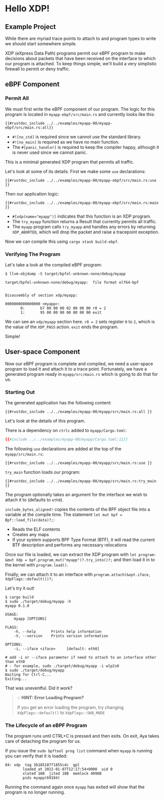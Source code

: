# Hello XDP!

## Example Project

While there are myriad trace points to attach to and program types to write we should start somewhere simple.

XDP (eXpress Data Path) programs permit our eBPF program to make decisions about packets that have been received on the interface to which our program is attached. To keep things simple, we'll build a very simplistic firewall to permit or deny traffic.

## eBPF Component

### Permit All

We must first write the eBPF component of our program.
The logic for this program is located in `myapp-ebpf/src/main.rs` and currently looks like this:

```rust,ignore
{{#rustdoc_include ../../examples/myapp-00/myapp-ebpf/src/main.rs:all}}
```

- `#![no_std]` is required since we cannot use the standard library.
- `#![no_main]` is required as we have no main function.
- The `#[panic_handler]` is required to keep the compiler happy, although it is never used since we cannot panic.

This is a minimal generated XDP program that permits all traffic.

Let's look at some of its details.
First we make some `use` declarations:

```rust,ignore
{{#rustdoc_include ../../examples/myapp-00/myapp-ebpf/src/main.rs:use }}
```

Then our application logic:

```rust,ignore
{{#rustdoc_include ../../examples/myapp-00/myapp-ebpf/src/main.rs:main }}
```

- `#[xdp(name="myapp")]` indicates that this function is an XDP program.
- The `try_myapp` function returns a Result that currenlty permits all traffic.
- The `myapp` program calls `try_myapp` and handles any errors by returning `XDP_ABORTED`, which will drop the packet and raise a tracepoint exception.

Now we can compile this using `cargo xtask build-ebpf`.

### Verifying The Program

Let's take a look at the compiled eBPF program:

```console
$ llvm-objdump -S target/bpfel-unknown-none/debug/myapp

target/bpfel-unknown-none/debug/myapp:  file format elf64-bpf


Disassembly of section xdp/myapp:

0000000000000000 <myapp>:
       0:       b7 00 00 00 02 00 00 00 r0 = 2
       1:       95 00 00 00 00 00 00 00 exit
```

We can see an `xdp/myapp` section here.
`r0 = 2` sets register `0` to `2`, which is the value of the `XDP_PASS` action.
`exit` ends the program.

Simple!

## User-space Component

Now our eBPF program is complete and compiled, we need a user-space program to load it and attach it to a trace point.
Fortunately, we have a generated program ready in `myapp/src/main.rs` which is going to do that for us.

### Starting Out

The generated application has the following content:

```rust,ignore
{{#rustdoc_include ../../examples/myapp-00/myapp/src/main.rs:all }}
```

Let's look at the details of this program.

There is a dependency on `ctrlc` added to `myapp/Cargo.toml`:
```toml
{{#include ../../examples/myapp-00/myapp/Cargo.toml:11}}
```

The following `use` declarations are added at the top of the `myapp/src/main.rs`:

```rust,ignore
{{#rustdoc_include ../../examples/myapp-00/myapp/src/main.rs:use }}
```


`try_main` function loads our program:

```rust,ignore
{{#rustdoc_include ../../examples/myapp-00/myapp/src/main.rs:try_main }}
```


The program optionally takes an argument for the interface we wish to attach it to (defaults to `eth0`).

`include_bytes_aligned!` copies the contents of the BPF object file
into a variable at the compile time.
The statement `let mut bpf = Bpf::load_file(data)?;`:
- Reads the ELF contents
- Creates any maps
- If your system supports BPF Type Format (BTF), it will read the current BTF description and performs any necessary relocations

Once our file is loaded, we can extract the XDP program with `let program: &mut Xdp = bpf.program_mut("myapp")?.try_into()?;` and then load it in to the kernel with `program.load()`.

Finally, we can attach it to an interface with `program.attach(&opt.iface, XdpFlags::default())?;`

Let's try it out!

```console
$ cargo build
$ sudo ./target/debug/myapp -h
myapp 0.1.0

USAGE:
    myapp [OPTIONS]

FLAGS:
    -h, --help       Prints help information
    -V, --version    Prints version information

OPTIONS:
    -i, --iface <iface>     [default: eth0]

# add -i or --iface parameter if need to attach to an interface other than eth0
# - for example, sudo ./target/debug/myapp -i wlp2s0
$ sudo ./target/debug/myapp
Waiting for Ctrl-C...
Exiting...
```

That was uneventful. Did it work?

> 💡 **HINT: Error Loading Program?**
>
> If you get an error loading the program, try changing `XdpFlags::default()` to `XdpFlags::SKB_MODE`

### The Lifecycle of an eBPF Program

The program runs until CTRL+C is pressed and then exits.
On exit, Aya takes care of detaching the program for us.

If you issue the `sudo bpftool prog list` command when `myapp` is running you can verify that it is loaded:

```console
84: xdp  tag 3b185187f1855c4c  gpl
        loaded_at 2022-01-07T12:17:54+0000  uid 0
        xlated 16B  jited 18B  memlock 4096B
        pids myapp(69184)
```

Running the command again once `myapp` has exited will show that the program is no longer running.
